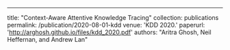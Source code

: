 ---
title: "Context-Aware Attentive Knowledge Tracing"
collection: publications
permalink: /publication/2020-08-01-kdd
venue: 'KDD 2020.'
paperurl: 'http://arghosh.github.io/files/kdd_2020.pdf'
authors: "Aritra Ghosh, Neil Heffernan, and Andrew Lan"